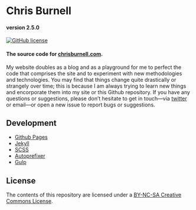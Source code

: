 # Chris Burnell

#### version 2.5.0

[![GitHub license](https://img.shields.io/badge/license-CC_BY--NC--SA_4.0-blue.svg)](LICENSE)

#### The source code for [chrisburnell.com](https://chrisburnell.com/).

My website doubles as a blog and as a playground for me to perfect the code that comprises the site and to experiment with new methodologies and technologies. You may find that things change quite drastically or strangely over time; this is because I am always trying to learn new things and encorporate them into my site or this Github repository. If you have any questions or suggestions, please don’t hesitate to get in touch—via [twitter](https://twitter.com/iamchrisburnell) or email—or open a new issue to report bugs or suggestions.

## Development

- [Github Pages](http://pages.github.com)
- [Jekyll](http://jekyllrb.com)
- [SCSS](http://sass-lang.com)
- [Autoprefixer](https://github.com/ai/autoprefixer)
- [Gulp](http://gulpjs.com)

## License

The contents of this repository are licensed under a [BY-NC-SA Creative Commons License](http://creativecommons.org/licenses/by-nc-sa/3.0/deed.en "BY-NC-SA Creative Commons License").
